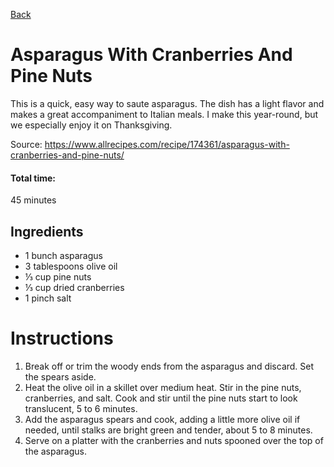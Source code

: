 
[Back](../../index.md)
# Asparagus With Cranberries And Pine Nuts


This is a quick, easy way to saute asparagus. The dish has a light flavor and makes a great accompaniment to Italian meals. I make this year-round, but we especially enjoy it on Thanksgiving.

Source: https://www.allrecipes.com/recipe/174361/asparagus-with-cranberries-and-pine-nuts/

#### Total time: 
45 minutes

## Ingredients

- 1 bunch asparagus
- 3 tablespoons olive oil
- ⅓ cup pine nuts
- ⅓ cup dried cranberries
- 1 pinch salt

# Instructions

1. Break off or trim the woody ends from the asparagus and discard. Set the spears aside.
2. Heat the olive oil in a skillet over medium heat. Stir in the pine nuts, cranberries, and salt. Cook and stir until the pine nuts start to look translucent, 5 to 6 minutes.
3. Add the asparagus spears and cook, adding a little more olive oil if needed, until stalks are bright green and tender, about 5 to 8 minutes.
4. Serve on a platter with the cranberries and nuts spooned over the top of the asparagus.
